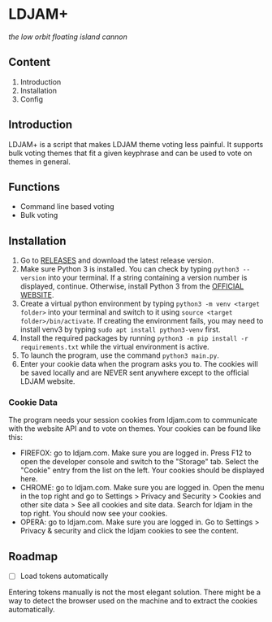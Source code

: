 # LDJAM+
_the low orbit floating island cannon_

## Content
1. Introduction
2. Installation
3. Config

## Introduction
LDJAM+ is a script that makes LDJAM theme voting less painful. It supports bulk voting themes that fit a given keyphrase and can be used to vote on themes in general.

## Functions
- Command line based voting
- Bulk voting

## Installation
1. Go to [RELEASES](https://github.com/InitialPosition/LDJAMPlus/releases) and download the latest release version.
2. Make sure Python 3 is installed. You can check by typing `python3 --version` into your terminal. If a string containing a version number is displayed, continue. Otherwise, install Python 3 from the [OFFICIAL WEBSITE](https://www.python.org/downloads).
3. Create a virtual python environment by typing `python3 -m venv <target folder>` into your terminal and switch to it using `source <target folder>/bin/activate`. If creating the environment fails, you may need to install venv3 by typing `sudo apt install python3-venv` first.
4. Install the required packages by running `python3 -m pip install -r requirements.txt` while the virtual environment is active.
5. To launch the program, use the command `python3 main.py`.
6. Enter your cookie data when the program asks you to. The cookies will be saved locally and are NEVER sent anywhere except to the official LDJAM website.

### Cookie Data
The program needs your session cookies from ldjam.com to communicate with the website API and to vote on themes. Your cookies can be found like this:

- FIREFOX: go to ldjam.com. Make sure you are logged in. Press F12 to open the developer console and switch to the "Storage" tab. Select the "Cookie" entry from the list on the left. Your cookies should be displayed here.
- CHROME: go to ldjam.com. Make sure you are logged in. Open the menu in the top right and go to Settings > Privacy and Security > Cookies and other site data > See all cookies and site data. Search for ldjam in the top right. You should now see your cookies.
- OPERA: go to ldjam.com. Make sure you are logged in. Go to Settings > Privacy & security and click the ldjam cookies to see the content.

## Roadmap
- [ ] Load tokens automatically

Entering tokens manually is not the most elegant solution. There might be a way to detect the browser used on the machine and to extract the cookies automatically.
